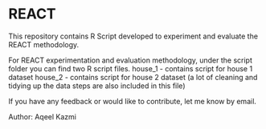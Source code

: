 # REACT
This repository contains R Script developed to experiment and evaluate the REACT methodology.

For REACT experimentation and evaluation methodology, under the script folder you can find two R script files. 
house_1 - contains script for house 1 dataset 
house_2 - contains script for house 2 dataset (a lot of cleaning and tidying up the data steps are also included in this file)

If you have any feedback or would like to contribute, let me know by email.

Author: Aqeel Kazmi
